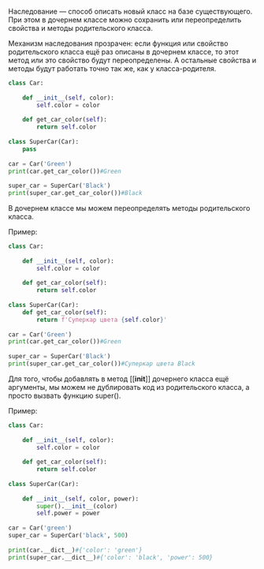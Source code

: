 Наследование — способ описать новый класс на базе существующего. При этом в дочернем классе можно сохранить или переопределить свойства и методы родительского класса.

Механизм наследования прозрачен: если функция или свойство родительского класса ещё раз описаны в дочернем классе, то этот метод или это свойство будут переопределены. А остальные свойства и методы будут работать точно так же, как у класса-родителя.

```Python
class Car:  
  
    def __init__(self, color):  
        self.color = color  
  
    def get_car_color(self):  
        return self.color  
  
class SuperCar(Car):  
    pass  
  
car = Car('Green')  
print(car.get_car_color())#Green
  
super_car = SuperCar('Black')  
print(super_car.get_car_color())#Black
```

В дочернем классе мы можем переопределять методы родительского класса.

Пример:
```Python
class Car:  
  
    def __init__(self, color):  
        self.color = color  
  
    def get_car_color(self):  
        return self.color  
  
class SuperCar(Car):  
    def get_car_color(self):  
        return f'Суперкар цвета {self.color}'  
  
car = Car('Green')  
print(car.get_car_color())#Green  
  
super_car = SuperCar('Black')  
print(super_car.get_car_color())#Суперкар цвета Black
```

Для того, чтобы добавлять в метод [[__init__]] дочернего класса ещё аргументы, мы можем не дублировать код из родительского класса, а просто вызвать функцию super().

Пример:

```Python
class Car:  
  
    def __init__(self, color):  
        self.color = color  
  
    def get_car_color(self):  
        return self.color  
  
class SuperCar(Car):  
  
    def __init__(self, color, power):  
        super().__init__(color)  
        self.power = power  
  
car = Car('green')  
super_car = SuperCar('black', 500)  
  
print(car.__dict__)#{'color': 'green'}  
print(super_car.__dict__)#{'color': 'black', 'power': 500}
```